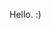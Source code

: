 <!-- index2.md -->

Hello.  :)

<div id="dataContainer" style="margin-top:1rem; white-space: pre-wrap;"></div>

<!--  20×20px hotspot (top-right corner) -->
<div id="secretHotspot"
     style="
       position: fixed;
       top: 0;
       right: 0;
       width: 20px;
       height: 20px;
       opacity: 0;
       cursor: pointer;
       z-index: 1000;
     "
></div>

<script>
  let loaded = false;

  async function loadData() {
    if (loaded) return;
    loaded = true;

    try {
      const resp = await fetch('data.txt');
      if (!resp.ok) throw new Error(`HTTP ${resp.status}`);
      const text = await resp.text();
      // inject raw text into the div
      document.getElementById('dataContainer').innerText = text;
    } catch (err) {
      console.warn('Failed to load data.txt:', err);
      document.getElementById('dataContainer')
              .innerText = 'Couldn’t load hidden data.';
    }

    // remove hotspot so it can’t be retriggered
    const spot = document.getElementById('secretHotspot');
    if (spot) spot.remove();
  }

  // click-hotspot trigger
  document.getElementById('secretHotspot')
          .addEventListener('click', loadData);

  // keyboard shortcut trigger: Ctrl+Shift+D (D for “data”)
  document.addEventListener('keydown', e => {
    if (!loaded && e.ctrlKey && e.shiftKey && e.key === 'O') {
      loadData();
    }
  });
</script>